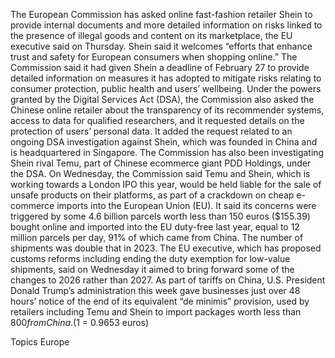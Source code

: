 The European Commission has asked online fast-fashion retailer Shein to provide internal documents and more detailed information on risks linked to the presence of illegal goods and content on its marketplace, the EU executive said on Thursday.
Shein said it welcomes “efforts that enhance trust and safety for European consumers when shopping online.”
The Commission said it had given Shein a deadline of February 27 to provide detailed information on measures it has adopted to mitigate risks relating to consumer protection, public health and users’ wellbeing.
Under the powers granted by the Digital Services Act (DSA), the Commission also asked the Chinese online retailer about the transparency of its recommender systems, access to data for qualified researchers, and it requested details on the protection of users’ personal data.
It added the request related to an ongoing DSA investigation against Shein, which was founded in China and is headquartered in Singapore. The Commission has also been investigating Shein rival Temu, part of Chinese ecommerce giant PDD Holdings, under the DSA.
On Wednesday, the Commission said Temu and Shein, which is working towards a London IPO this year, would be held liable for the sale of unsafe products on their platforms, as part of a crackdown on cheap e-commerce imports into the European Union (EU).
It said its concerns were triggered by some 4.6 billion parcels worth less than 150 euros ($155.39) bought online and imported into the EU duty-free last year, equal to 12 million parcels per day, 91% of which came from China. The number of shipments was double that in 2023.
The EU executive, which has proposed customs reforms including ending the duty exemption for low-value shipments, said on Wednesday it aimed to bring forward some of the changes to 2026 rather than 2027.
As part of tariffs on China, U.S. President Donald Trump’s administration this week gave businesses just over 48 hours’ notice of the end of its equivalent “de minimis” provision, used by retailers including Temu and Shein to import packages worth less than $800 from China.
($1 = 0.9653 euros)

Topics
Europe
